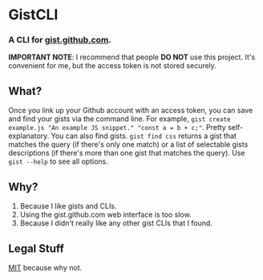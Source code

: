 # GistCLI
### A CLI for [gist.github.com](https://gist.github.com/).

**IMPORTANT NOTE**: I recommend that people **DO NOT** use this project. It's convenient for me, but the access token is not stored securely.

## What?
Once you link up your Github account with an access token, you can save and find your gists via the command line.
For example, `gist create example.js "An example JS snippet." "const a = b + c;"`. Pretty self-explanatory.
You can also find gists. `gist find css` returns a gist that matches the query (if there's only one match) or a list of selectable gists descriptions (if there's more than one gist that matches the query).
Use `gist --help` to see all options.

## Why?
1. Because I like gists and CLIs.
2. Using the gist.github.com web interface is too slow.
3. Because I didn't really like any other gist CLIs that I found.

## Legal Stuff
[MIT](https://github.com/jgcarlson/gist-cli/blob/master/LICENSE) because why not.
